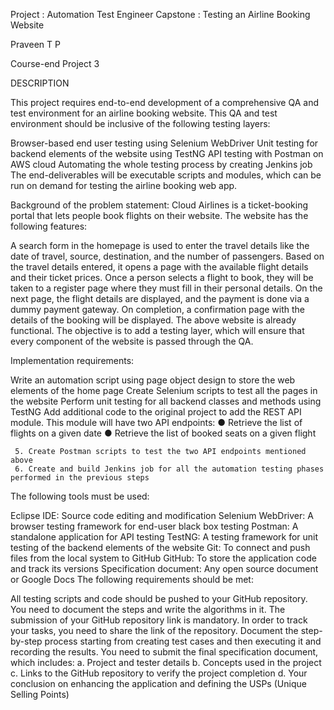 Project : Automation Test Engineer Capstone : Testing an Airline Booking Website


Praveen T P 

Course-end Project 3

DESCRIPTION

This project requires end-to-end development of a comprehensive QA and test environment for an airline booking website. This QA and test environment should be inclusive of the following testing layers:

Browser-based end user testing using Selenium WebDriver
Unit testing for backend elements of the website using TestNG
API testing with Postman on AWS cloud
Automating the whole testing process by creating Jenkins job
The end-deliverables will be executable scripts and modules, which can be run on demand for testing the airline booking web app.

Background of the problem statement:
Cloud Airlines is a ticket-booking portal that lets people book flights on their website. The website has the following features:

A search form in the homepage is used to enter the travel details like the date of travel, source, destination, and the number of passengers.
Based on the travel details entered, it opens a page with the available flight details and their ticket prices.
Once a person selects a flight to book, they will be taken to a register page where they must fill in their personal details. On the next page, the flight details are displayed, and the payment is done via a dummy payment gateway. On completion, a confirmation page with the details of the booking will be displayed.
The above website is already functional. The objective is to add a testing layer, which will ensure that every component of the website is passed through the QA.

Implementation requirements:

Write an automation script using page object design to store the web elements of the home page
Create Selenium scripts to test all the pages in the website
Perform unit testing for all backend classes and methods using TestNG
Add additional code to the original project to add the REST API module. This module will have two API endpoints:
           ● Retrieve the list of flights on a given date
           ● Retrieve the list of booked seats on a given flight

     5. Create Postman scripts to test the two API endpoints mentioned above
     6. Create and build Jenkins job for all the automation testing phases performed in the previous steps

The following tools must be used:

Eclipse IDE: Source code editing and modification
Selenium WebDriver: A browser testing framework for end-user black box testing
Postman: A standalone application for API testing
TestNG: A testing framework for unit testing of the backend elements of the website
Git: To connect and push files from the local system to GitHub
GitHub: To store the application code and track its versions
Specification document: Any open source document or Google Docs
The following requirements should be met:

All testing scripts and code should be pushed to your GitHub repository. You need to document the steps and write the algorithms in it.
The submission of your GitHub repository link is mandatory. In order to track your tasks, you need to share the link of the repository.
Document the step-by-step process starting from creating test cases and then executing it and recording the results.
You need to submit the final specification document, which includes:
a. Project and tester details
b. Concepts used in the project
c. Links to the GitHub repository to verify the project completion
d. Your conclusion on enhancing the application and defining the USPs (Unique Selling Points)
